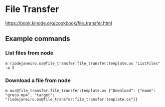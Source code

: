 # File Transfer

https://book.kinode.org/cookbook/file_transfer.html

## Example commands

### List files from node

```
m riodejaneiro.os@file_transfer:file_transfer:template.os "ListFiles" -a 5
```

### Download a file from node

```
m our@file_transfer:file_transfer:template.os {"Download": {"name": "greco.mp4", "target": "riodejaneiro.os@file_transfer:file_transfer:template.os"}}
```
